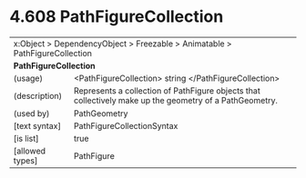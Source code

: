 <html dir="LTR" xmlns:mshelp="http://msdn.microsoft.com/mshelp" xmlns:ddue="http://ddue.schemas.microsoft.com/authoring/2003/5" xmlns:xlink="http://www.w3.org/1999/xlink" xmlns:tool="http://www.microsoft.com/tooltip">

<body>
 <input type="hidden" id="userDataCache" class="userDataStyle">
 <input type="hidden" id="hiddenScrollOffset">
 <img id="dropDownImage" style="display:none; height:0; width:0;" src="../local/drpdown.gif">
 <img id="dropDownHoverImage" style="display:none; height:0; width:0;" src="../local/drpdown_orange.gif">
 <img id="collapseImage" style="display:none; height:0; width:0;" src="../local/collapse.gif">
 <img id="expandImage" style="display:none; height:0; width:0;" src="../local/exp.gif">
 <img id="collapseAllImage" style="display:none; height:0; width:0;" src="../local/collall.gif">
 <img id="expandAllImage" style="display:none; height:0; width:0;" src="../local/expall.gif">
 <img id="copyImage" style="display:none; height:0; width:0;" src="../local/copycode.gif">
 <img id="copyHoverImage" style="display:none; height:0; width:0;" src="../local/copycodeHighlight.gif">
 <div id="header"><h1 class="heading">4.608 PathFigureCollection</h1></div>

 <div id="mainSection">
 <div id="mainBody">
 <div id="allHistory" class="saveHistory" onsave="saveAll()" onload="loadAll()"></div>
 <p xmlns:wsd="http://wsdev.schemas.microsoft.com/authoring/2008/2" xmlns:msxsl="urn:schemas-microsoft-com:xslt" xmlns:script="urn:script" xmlns:build="urn:build">
 </p>
 <div id="sectionSection0" class="section" name="collapseableSection">
 <content xmlns="http://ddue.schemas.microsoft.com/authoring/2003/5" xmlns:wsd="http://wsdev.schemas.microsoft.com/authoring/2008/2" xmlns:msxsl="urn:schemas-microsoft-com:xslt" xmlns:script="urn:script" xmlns:build="urn:build">
 </content>
 </div>
 <div id="sectionSection1" class="section" name="collapseableSection">
 <content xmlns="http://ddue.schemas.microsoft.com/authoring/2003/5" xmlns:wsd="http://wsdev.schemas.microsoft.com/authoring/2008/2" xmlns:msxsl="urn:schemas-microsoft-com:xslt" xmlns:script="urn:script" xmlns:build="urn:build">
 <table class="ProtocolAuthoredTable" xmlns="">
 <tr><td colspan="2">
<mshelp:link keywords="86913f34-aa06-4c94-9f09-83936a822fd8" tabindex="0">x:Object</mshelp:link> &gt; <mshelp:link keywords="22a604a1-b593-4464-91e4-488285506428" tabindex="0">DependencyObject</mshelp:link> &gt; <mshelp:link keywords="6724267f-782a-4509-a6e9-19f1e3acf436" tabindex="0">Freezable</mshelp:link> &gt; <mshelp:link keywords="4e196363-585f-4026-aad1-79907d6b01af" tabindex="0">Animatable</mshelp:link> &gt; <mshelp:link keywords="cd42dbfc-a5f9-452d-9c9f-6761bee414ff" tabindex="0">PathFigureCollection</mshelp:link> </td>
 </tr>
 <tr><td colspan="2">
 <b>
PathFigureCollection </b>
 </td>
 </tr>
 <tr><td><div class="indent0">(usage)</div></td>
 <td>&lt;PathFigureCollection&gt; string &lt;/PathFigureCollection&gt; </td>
 </tr>
 <tr><td><div class="indent0">(description)</div></td>
 <td>Represents a collection of PathFigure objects that collectively make up the geometry of a PathGeometry. </td>
 </tr>
 <tr><td><div class="indent0">(used by)</div></td>
 <td><mshelp:link keywords="c79b6e0d-f9a0-4ebf-90f8-c214987af3bf" tabindex="0">PathGeometry</mshelp:link> </td>
 </tr>
 <tr><td><div class="indent0">[text syntax]</div></td>
 <td><mshelp:link keywords="489b9fe3-60d5-4ddb-8c51-6ba3526349d1" tabindex="0">PathFigureCollectionSyntax</mshelp:link> </td>
 </tr>
 <tr><td><div class="indent0">[is list]</div></td>
 <td>true </td>
 </tr>
 <tr><td><div class="indent0">[allowed types]</div></td>
 <td><mshelp:link keywords="d7a1074c-3cd1-48bb-840f-6c1ee7eb2388" tabindex="0">PathFigure</mshelp:link> </td>
 </tr>
</table>
 </content>
 </div>
 <!--[if gte IE 5]>
 <tool:tip element="languageFilterToolTip" avoidmouse="false"/>
 <![endif]-->
 </div>
 <a name="feedback"></a><span></span>
 </div>
</body></html>
